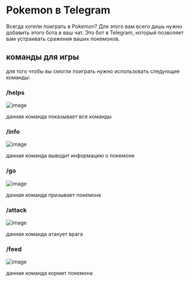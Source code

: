 # Pokemon в Telegram
Всегда хотели поиграть в Pokemon? Для этого вам всего дишь нужно добавить этого бота в ваш чат.
Это бот в Telegram, который позволяет вам устраивать сражения ваших покемонов.
## команды для игры
для того чтобы вы смогли поиграть нужно использовать следующие команды:
### /helps
![image](https://github.com/user-attachments/assets/fdae6552-a305-4631-9e1c-f8862ba71669)

данная команда показывает все команды
### /info
![image](https://github.com/user-attachments/assets/7c773705-2aaa-47b0-a883-35c01e8eef0c)

данная команда выводит информацию о покемоне
### /go
![image](https://github.com/user-attachments/assets/b3ebce7b-bdf4-4826-b855-4813d9b872e3)

данная команда призывает покемона
### /attack
![image](https://github.com/user-attachments/assets/649c9cf1-3d00-41bd-a57c-f6b871e75b16)

данная команда атакует врага
### /feed
![image](https://github.com/user-attachments/assets/dc2ac976-c1a2-4a89-9400-c10569a4d852)

данная команда кормит покемона
